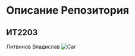 # Описание Репозитория
## ИТ2203
Литвинов Владислав
![Car](/Users/vladislavlitvinov/Для_гит/IT2203_Litvinov/image.jpg)

